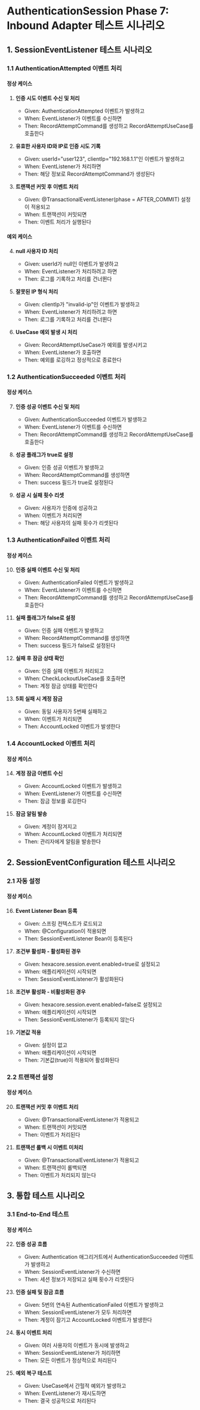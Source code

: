 # AuthenticationSession Phase 7: Inbound Adapter 테스트 시나리오

## 1. SessionEventListener 테스트 시나리오

### 1.1 AuthenticationAttempted 이벤트 처리

#### 정상 케이스
1. **인증 시도 이벤트 수신 및 처리**
   - Given: AuthenticationAttempted 이벤트가 발생하고
   - When: EventListener가 이벤트를 수신하면
   - Then: RecordAttemptCommand를 생성하고 RecordAttemptUseCase를 호출한다

2. **유효한 사용자 ID와 IP로 인증 시도 기록**
   - Given: userId="user123", clientIp="192.168.1.1"인 이벤트가 발생하고
   - When: EventListener가 처리하면
   - Then: 해당 정보로 RecordAttemptCommand가 생성된다

3. **트랜잭션 커밋 후 이벤트 처리**
   - Given: @TransactionalEventListener(phase = AFTER_COMMIT) 설정이 적용되고
   - When: 트랜잭션이 커밋되면
   - Then: 이벤트 처리가 실행된다

#### 예외 케이스
4. **null 사용자 ID 처리**
   - Given: userId가 null인 이벤트가 발생하고
   - When: EventListener가 처리하려고 하면
   - Then: 로그를 기록하고 처리를 건너뛴다

5. **잘못된 IP 형식 처리**
   - Given: clientIp가 "invalid-ip"인 이벤트가 발생하고
   - When: EventListener가 처리하려고 하면
   - Then: 로그를 기록하고 처리를 건너뛴다

6. **UseCase 예외 발생 시 처리**
   - Given: RecordAttemptUseCase가 예외를 발생시키고
   - When: EventListener가 호출하면
   - Then: 예외를 로깅하고 정상적으로 종료한다

### 1.2 AuthenticationSucceeded 이벤트 처리

#### 정상 케이스
7. **인증 성공 이벤트 수신 및 처리**
   - Given: AuthenticationSucceeded 이벤트가 발생하고
   - When: EventListener가 이벤트를 수신하면
   - Then: RecordAttemptCommand를 생성하고 RecordAttemptUseCase를 호출한다

8. **성공 플래그가 true로 설정**
   - Given: 인증 성공 이벤트가 발생하고
   - When: RecordAttemptCommand를 생성하면
   - Then: success 필드가 true로 설정된다

9. **성공 시 실패 횟수 리셋**
   - Given: 사용자가 인증에 성공하고
   - When: 이벤트가 처리되면
   - Then: 해당 사용자의 실패 횟수가 리셋된다

### 1.3 AuthenticationFailed 이벤트 처리

#### 정상 케이스
10. **인증 실패 이벤트 수신 및 처리**
    - Given: AuthenticationFailed 이벤트가 발생하고
    - When: EventListener가 이벤트를 수신하면
    - Then: RecordAttemptCommand를 생성하고 RecordAttemptUseCase를 호출한다

11. **실패 플래그가 false로 설정**
    - Given: 인증 실패 이벤트가 발생하고
    - When: RecordAttemptCommand를 생성하면
    - Then: success 필드가 false로 설정된다

12. **실패 후 잠금 상태 확인**
    - Given: 인증 실패 이벤트가 처리되고
    - When: CheckLockoutUseCase를 호출하면
    - Then: 계정 잠금 상태를 확인한다

13. **5회 실패 시 계정 잠금**
    - Given: 동일 사용자가 5번째 실패하고
    - When: 이벤트가 처리되면
    - Then: AccountLocked 이벤트가 발생한다

### 1.4 AccountLocked 이벤트 처리

#### 정상 케이스
14. **계정 잠금 이벤트 수신**
    - Given: AccountLocked 이벤트가 발생하고
    - When: EventListener가 이벤트를 수신하면
    - Then: 잠금 정보를 로깅한다

15. **잠금 알림 발송**
    - Given: 계정이 잠겨지고
    - When: AccountLocked 이벤트가 처리되면
    - Then: 관리자에게 알림을 발송한다

## 2. SessionEventConfiguration 테스트 시나리오

### 2.1 자동 설정

#### 정상 케이스
16. **Event Listener Bean 등록**
    - Given: 스프링 컨텍스트가 로드되고
    - When: @Configuration이 적용되면
    - Then: SessionEventListener Bean이 등록된다

17. **조건부 활성화 - 활성화된 경우**
    - Given: hexacore.session.event.enabled=true로 설정되고
    - When: 애플리케이션이 시작되면
    - Then: SessionEventListener가 활성화된다

18. **조건부 활성화 - 비활성화된 경우**
    - Given: hexacore.session.event.enabled=false로 설정되고
    - When: 애플리케이션이 시작되면
    - Then: SessionEventListener가 등록되지 않는다

19. **기본값 적용**
    - Given: 설정이 없고
    - When: 애플리케이션이 시작되면
    - Then: 기본값(true)이 적용되어 활성화된다

### 2.2 트랜잭션 설정

#### 정상 케이스
20. **트랜잭션 커밋 후 이벤트 처리**
    - Given: @TransactionalEventListener가 적용되고
    - When: 트랜잭션이 커밋되면
    - Then: 이벤트가 처리된다

21. **트랜잭션 롤백 시 이벤트 미처리**
    - Given: @TransactionalEventListener가 적용되고
    - When: 트랜잭션이 롤백되면
    - Then: 이벤트가 처리되지 않는다

## 3. 통합 테스트 시나리오

### 3.1 End-to-End 테스트

#### 정상 케이스
22. **인증 성공 흐름**
    - Given: Authentication 애그리거트에서 AuthenticationSucceeded 이벤트가 발생하고
    - When: SessionEventListener가 수신하면
    - Then: 세션 정보가 저장되고 실패 횟수가 리셋된다

23. **인증 실패 및 잠금 흐름**
    - Given: 5번의 연속된 AuthenticationFailed 이벤트가 발생하고
    - When: SessionEventListener가 모두 처리하면
    - Then: 계정이 잠기고 AccountLocked 이벤트가 발생한다

24. **동시 이벤트 처리**
    - Given: 여러 사용자의 이벤트가 동시에 발생하고
    - When: SessionEventListener가 처리하면
    - Then: 모든 이벤트가 정상적으로 처리된다

25. **예외 복구 테스트**
    - Given: UseCase에서 간헐적 예외가 발생하고
    - When: EventListener가 재시도하면
    - Then: 결국 성공적으로 처리된다